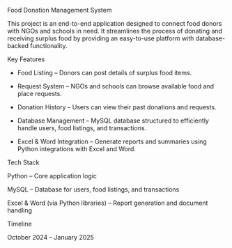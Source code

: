 Food Donation Management System

This project is an end-to-end application designed to connect food donors with NGOs and schools in need. It streamlines the process of donating and receiving surplus food by providing an easy-to-use platform with database-backed functionality.

Key Features

* Food Listing – Donors can post details of surplus food items.

* Request System – NGOs and schools can browse available food and place requests.

* Donation History – Users can view their past donations and requests.

* Database Management – MySQL database structured to efficiently handle users, food listings, and transactions.

* Excel & Word Integration – Generate reports and summaries using Python integrations with Excel and Word.

Tech Stack

Python – Core application logic

MySQL – Database for users, food listings, and transactions

Excel & Word (via Python libraries) – Report generation and document handling

Timeline

 October 2024 – January 2025
